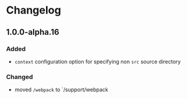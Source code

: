 # Changelog

## 1.0.0-alpha.16

### Added
- `context` configuration option for specifying non `src` source directory

### Changed
- moved `/webpack` to `/support/webpack